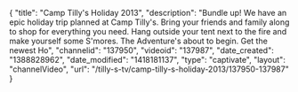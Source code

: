 {
    "title": "Camp Tilly's Holiday 2013",
    "description": "Bundle up! We have an epic holiday trip planned at Camp Tilly's. Bring your friends and family along to shop for everything you need. Hang outside your tent next to the fire and make yourself some S'mores. The Adventure's about to begin. Get the newest Ho",
    "channelid": "137950",
    "videoid": "137987",
    "date_created": "1388828962",
    "date_modified": "1418181137",
    "type": "captivate",
    "layout": "channelVideo",
    "url": "\/tilly-s-tv\/camp-tilly-s-holiday-2013\/137950-137987"
}